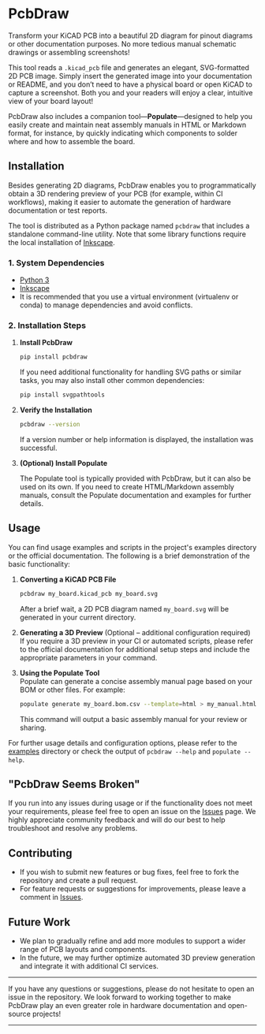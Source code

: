 # PcbDraw

Transform your KiCAD PCB into a beautiful 2D diagram for pinout diagrams or other documentation purposes. No more tedious manual schematic drawings or assembling screenshots!

This tool reads a `.kicad_pcb` file and generates an elegant, SVG-formatted 2D PCB image. Simply insert the generated image into your documentation or README, and you don’t need to have a physical board or open KiCAD to capture a screenshot. Both you and your readers will enjoy a clear, intuitive view of your board layout!

PcbDraw also includes a companion tool—**Populate**—designed to help you easily create and maintain neat assembly manuals in HTML or Markdown format, for instance, by quickly indicating which components to solder where and how to assemble the board.

## Installation

Besides generating 2D diagrams, PcbDraw enables you to programmatically obtain a 3D rendering preview of your PCB (for example, within CI workflows), making it easier to automate the generation of hardware documentation or test reports.

The tool is distributed as a Python package named `pcbdraw` that includes a standalone command-line utility. Note that some library functions require the local installation of [Inkscape](https://inkscape.org/).

### 1. System Dependencies

- [Python 3](https://www.python.org/)
- [Inkscape](https://inkscape.org/)
- It is recommended that you use a virtual environment (virtualenv or conda) to manage dependencies and avoid conflicts.

### 2. Installation Steps

1. **Install PcbDraw**

   ```bash
   pip install pcbdraw
   ```

   If you need additional functionality for handling SVG paths or similar tasks, you may also install other common dependencies:

   ```bash
   pip install svgpathtools
   ```

2. **Verify the Installation**

   ```bash
   pcbdraw --version
   ```
   If a version number or help information is displayed, the installation was successful.

3. **(Optional) Install Populate**

   The Populate tool is typically provided with PcbDraw, but it can also be used on its own. If you need to create HTML/Markdown assembly manuals, consult the Populate documentation and examples for further details.

## Usage

You can find usage examples and scripts in the project's examples directory or the official documentation. The following is a brief demonstration of the basic functionality:

1. **Converting a KiCAD PCB File**

   ```bash
   pcbdraw my_board.kicad_pcb my_board.svg
   ```
   After a brief wait, a 2D PCB diagram named `my_board.svg` will be generated in your current directory.

2. **Generating a 3D Preview** (Optional – additional configuration required)  
   If you require a 3D preview in your CI or automated scripts, please refer to the official documentation for additional setup steps and include the appropriate parameters in your command.

3. **Using the Populate Tool**  
   Populate can generate a concise assembly manual page based on your BOM or other files. For example:
   ```bash
   populate generate my_board.bom.csv --template=html > my_manual.html
   ```
   This command will output a basic assembly manual for your review or sharing.

For further usage details and configuration options, please refer to the [examples](./examples) directory or check the output of `pcbdraw --help` and `populate --help`.

## "PcbDraw Seems Broken"

If you run into any issues during usage or if the functionality does not meet your requirements, please feel free to open an issue on the [Issues](./issues) page. We highly appreciate community feedback and will do our best to help troubleshoot and resolve any problems.

## Contributing

- If you wish to submit new features or bug fixes, feel free to fork the repository and create a pull request.
- For feature requests or suggestions for improvements, please leave a comment in [Issues](./issues).

## Future Work

- We plan to gradually refine and add more modules to support a wider range of PCB layouts and components.
- In the future, we may further optimize automated 3D preview generation and integrate it with additional CI services.

---

If you have any questions or suggestions, please do not hesitate to open an issue in the repository. We look forward to working together to make PcbDraw play an even greater role in hardware documentation and open-source projects!

---
